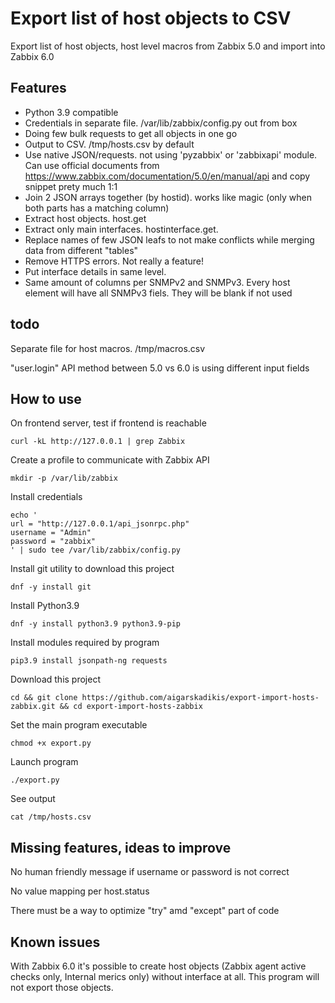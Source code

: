 # Export list of host objects to CSV

Export list of host objects, host level macros from Zabbix 5.0 and import into Zabbix 6.0

## Features

* Python 3.9 compatible
* Credentials in separate file. /var/lib/zabbix/config.py out from box
* Doing few bulk requests to get all objects in one go
* Output to CSV. /tmp/hosts.csv by default
* Use native JSON/requests. not using 'pyzabbix' or 'zabbixapi' module. Can use official documents from https://www.zabbix.com/documentation/5.0/en/manual/api and copy snippet prety much 1:1
* Join 2 JSON arrays together (by hostid). works like magic (only when both parts has a matching column)
* Extract host objects. host.get
* Extract only main interfaces. hostinterface.get.
* Replace names of few JSON leafs to not make conflicts while merging data from different "tables"
* Remove HTTPS errors. Not really a feature!
* Put interface details in same level.
* Same amount of columns per SNMPv2 and SNMPv3. Every host element will have all SNMPv3 fiels. They will be blank if not used

## todo

Separate file for host macros. /tmp/macros.csv

"user.login" API method between 5.0 vs 6.0 is using different input fields


## How to use

On frontend server, test if frontend is reachable
```
curl -kL http://127.0.0.1 | grep Zabbix
```

Create a profile to communicate with Zabbix API
```
mkdir -p /var/lib/zabbix
```

Install credentials
```
echo '
url = "http://127.0.0.1/api_jsonrpc.php"
username = "Admin"
password = "zabbix"
' | sudo tee /var/lib/zabbix/config.py
```

Install git utility to download this project
```
dnf -y install git
```

Install Python3.9
```
dnf -y install python3.9 python3.9-pip
```

Install modules required by program
```
pip3.9 install jsonpath-ng requests
```

Download this project
```
cd && git clone https://github.com/aigarskadikis/export-import-hosts-zabbix.git && cd export-import-hosts-zabbix
```

Set the main program executable
```
chmod +x export.py
```

Launch program
```
./export.py
```

See output
```
cat /tmp/hosts.csv
```

## Missing features, ideas to improve

No human friendly message if username or password is not correct

No value mapping per host.status

There must be a way to optimize "try" amd "except" part of code


## Known issues

With Zabbix 6.0 it's possible to create host objects (Zabbix agent active checks only, Internal merics only) without interface at all. This program will not export those objects.

